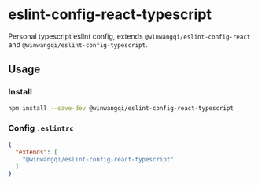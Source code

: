 # eslint-config-react-typescript

Personal typescript eslint config, extends `@winwangqi/eslint-config-react` and `@winwangqi/eslint-config-typescript`.

## Usage

### Install

```bash
npm install --save-dev @winwangqi/eslint-config-react-typescript
```

### Config `.eslintrc`

```json
{
  "extends": [
    "@winwangqi/eslint-config-react-typescript"
  ]
}
```
